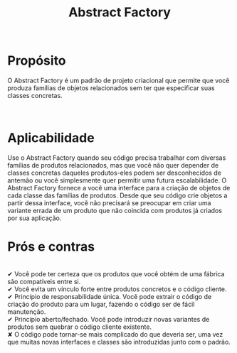 <h1 align="center">
  Abstract Factory
</h1>

<br>

# Propósito
 
O Abstract Factory é um padrão de projeto criacional que permite que você produza famílias de objetos relacionados sem ter que especificar suas classes concretas.

<br> 

# Aplicabilidade

  Use o Abstract Factory quando seu código precisa trabalhar com diversas famílias de produtos relacionados, mas que você não quer depender de classes concretas daqueles produtos-eles podem ser desconhecidos de antemão ou você simplesmente quer permitir uma futura escalabilidade.
  O Abstract Factory fornece a você uma interface para a criação de objetos de cada classe das famílias de produtos. Desde que seu código crie objetos a partir dessa interface, você não precisará se preocupar em criar uma variante errada de um produto que não coincida com produtos já criados por sua aplicação.
  <br>
  
# Prós e contras
 
 <br>
✔  Você pode ter certeza que os produtos que você obtém de uma fábrica são compatíveis entre si.
 <br>
✔ Você evita um vínculo forte entre produtos concretos e o código cliente.
 <br>
✔ Princípio de responsabilidade única. Você pode extrair o código de criação do produto para um lugar, fazendo o código ser de fácil manutenção.
 <br>
✔ Princípio aberto/fechado. Você pode introduzir novas variantes de produtos sem quebrar o código cliente existente.
 <br>
✘  O código pode tornar-se mais complicado do que deveria ser, uma vez que muitas novas interfaces e classes são introduzidas junto com o padrão.
 
